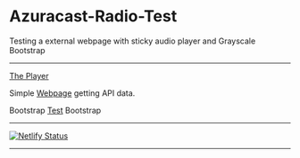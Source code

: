 # Azuracast-Radio-Test

Testing a external webpage with sticky audio player and Grayscale Bootstrap

---

[The Player](https://azuracast-radio-test.netlify.app/player.html)

Simple [Webpage](https://azuracast-radio-test.netlify.app/player-api.html) getting API data.

Bootstrap [Test](https://azuracast-radio-test.netlify.app/index.player.html) Bootstrap

---

[![Netlify Status](https://api.netlify.com/api/v1/badges/d5ee7575-abb8-4233-9629-e9bf1d7afcb8/deploy-status)](https://app.netlify.com/sites/azuracast-radio-test/deploys)

---
